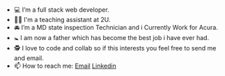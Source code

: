 - 💻 I’m a full stack web developer.
- 👨‍🏫 I'm a teaching assistant at 2U.
- 🚘 I’m a MD state inspection Technician and i Currently Work for Acura.
- 🚼 I am now a father which has become the best job i have ever had.
- 🕵️ I love to code and collab so if this interests you feel free to send me and email.
- 📫 How to reach me: [Email](crisp73001@gmail.com) [Linkedin](https://www.linkedin.com/in/brian-crisp-265a39204/)
